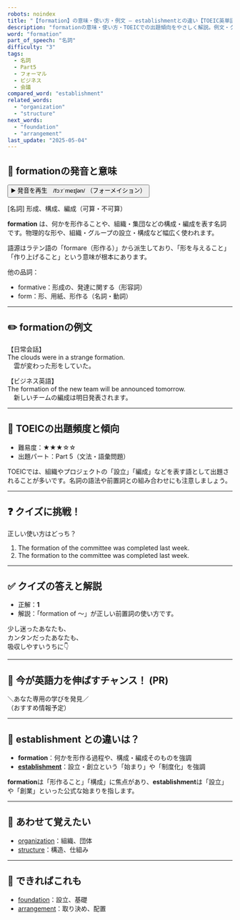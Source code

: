 ```yaml
---
robots: noindex
title: "【formation】の意味・使い方・例文 ― establishmentとの違い【TOEIC英単語】"
description: "formationの意味・使い方・TOEICでの出題傾向をやさしく解説。例文・クイズ付きでestablishmentとの違いもわかりやすく学べます。"
word: "formation"
part_of_speech: "名詞"
difficulty: "3"
tags:
  - 名詞
  - Part5
  - フォーマル
  - ビジネス
  - 会議
compared_word: "establishment"
related_words:
  - "organization"
  - "structure"
next_words:
  - "foundation"
  - "arrangement"
last_update: "2025-05-04"
---
```


## 🔰 formationの発音と意味

<button class="play-audio" onclick="playTTS('formation')">
  <span class="play-audio-main">
    ▶️ 発音を再生　/fɔːrˈmeɪʃən/
  </span>
  <span class="play-audio-sub">
    （フォーメイション）
  </span>
</button>

[名詞] 形成、構成、編成（可算・不可算）

**formation** は、何かを形作ることや、組織・集団などの構成・編成を表す名詞です。物理的な形や、組織・グループの設立・構成など幅広く使われます。

語源はラテン語の「formare（形作る）」から派生しており、「形を与えること」「作り上げること」という意味が根本にあります。

他の品詞：  
- formative：形成の、発達に関する（形容詞）
- form：形、用紙、形作る（名詞・動詞）

---

## ✏️ formationの例文

【日常会話】  
The clouds were in a strange formation.  
　雲が変わった形をしていた。

【ビジネス英語】  
The formation of the new team will be announced tomorrow.  
　新しいチームの編成は明日発表されます。

---

## 🎯 TOEICの出題頻度と傾向

- 難易度：★★★☆☆
- 出題パート：Part 5（文法・語彙問題）

TOEICでは、組織やプロジェクトの「設立」「編成」などを表す語として出題されることが多いです。名詞の語法や前置詞との組み合わせにも注意しましょう。

---

## ❓ クイズに挑戦！

正しい使い方はどっち？

1. The formation of the committee was completed last week.  
2. The formation to the committee was completed last week.

---

## ✅ クイズの答えと解説

- 正解：**1**
- 解説：「formation of ～」が正しい前置詞の使い方です。

少し迷ったあなたも、  
カンタンだったあなたも、  
吸収しやすいうちに👇️

---

## 🚀 今が英語力を伸ばすチャンス！ (PR)

<div class="info-center">
＼あなた専用の学びを発見／<br>  
（おすすめ情報予定）
</div>

---

## 🤔  establishment との違いは？

- **formation**：何かを形作る過程や、構成・編成そのものを強調
- **[establishment](/word/establishment/)**：設立・創立という「始まり」や「制度化」を強調

**formation**は「形作ること」「構成」に焦点があり、**establishment**は「設立」や「創業」といった公式な始まりを指します。

---

## 🧩 あわせて覚えたい

- [organization](/word/organization/)：組織、団体
- [structure](/word/structure/)：構造、仕組み

---

## 📖 できればこれも

- [foundation](/word/foundation/)：設立、基礎
- [arrangement](/word/arrangement/)：取り決め、配置

<!-- cvid: aid41_bid22 -->

